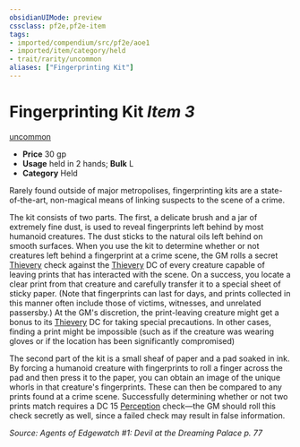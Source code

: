 ```yaml
---
obsidianUIMode: preview
cssclass: pf2e,pf2e-item
tags:
- imported/compendium/src/pf2e/aoe1
- imported/item/category/held
- trait/rarity/uncommon
aliases: ["Fingerprinting Kit"]
---
```

# Fingerprinting Kit *Item 3*  
[uncommon](uncommon.md)  

- **Price** 30 gp
- **Usage** held in 2 hands; **Bulk** L
- **Category** Held

Rarely found outside of major metropolises, fingerprinting kits are a state-of-the-art, non-magical means of linking suspects to the scene of a crime.

The kit consists of two parts. The first, a delicate brush and a jar of extremely fine dust, is used to reveal fingerprints left behind by most humanoid creatures. The dust sticks to the natural oils left behind on smooth surfaces. When you use the kit to determine whether or not creatures left behind a fingerprint at a crime scene, the GM rolls a secret [Thievery](../../skills.md#Thievery) check against the [Thievery](../../skills.md#Thievery) DC of every creature capable of leaving prints that has interacted with the scene. On a success, you locate a clear print from that creature and carefully transfer it to a special sheet of sticky paper. (Note that fingerprints can last for days, and prints collected in this manner often include those of victims, witnesses, and unrelated passersby.) At the GM's discretion, the print-leaving creature might get a bonus to its [Thievery](../../skills.md#Thievery) DC for taking special precautions. In other cases, finding a print might be impossible (such as if the creature was wearing gloves or if the location has been significantly compromised)

The second part of the kit is a small sheaf of paper and a pad soaked in ink. By forcing a humanoid creature with fingerprints to roll a finger across the pad and then press it to the paper, you can obtain an image of the unique whorls in that creature's fingerprints. These can then be compared to any prints found at a crime scene. Successfully determining whether or not two prints match requires a DC 15 [Perception](../../skills.md#Perception) check—the GM should roll this check secretly as well, since a failed check may result in false information.

*Source: Agents of Edgewatch #1: Devil at the Dreaming Palace p. 77*